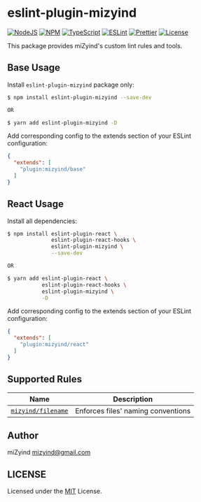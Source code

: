 # eslint-plugin-mizyind

[![NodeJS](https://img.shields.io/node/v/eslint-plugin-mizyind?style=for-the-badge&label=&color=339933&logo=node.js&logoColor=fff)](https://nodejs.org)
[![NPM](https://img.shields.io/npm/v/eslint-plugin-mizyind?style=for-the-badge&label=&color=cb3837&logo=npm)](https://www.npmjs.com/package/eslint-plugin-mizyind)
[![TypeScript](https://img.shields.io/npm/dependency-version/eslint-plugin-mizyind/dev/typescript?style=for-the-badge&label=&color=007acc&logo=typescript)](https://www.typescriptlang.org)
[![ESLint](https://img.shields.io/npm/dependency-version/eslint-plugin-mizyind/eslint?style=for-the-badge&label=&color=4b32c3&logo=eslint&logoColor=fff)](https://eslint.org)
[![Prettier](https://img.shields.io/npm/dependency-version/eslint-plugin-mizyind/prettier?style=for-the-badge&label=&color=f7b93e&logo=prettier&logoColor=fff)](https://prettier.io)
[![License](https://img.shields.io/badge/LIC.-mit-404040?style=for-the-badge&labelColor=000)](https://github.com/miZyind/eslint-plugin-mizyind/blob/master/LICENSE)

This package provides miZyind's custom lint rules and tools.

## Base Usage

Install `eslint-plugin-mizyind` package only:
```bash
$ npm install eslint-plugin-mizyind --save-dev

OR

$ yarn add eslint-plugin-mizyind -D
```

Add corresponding config to the extends section of your ESLint configuration:
```json
{
  "extends": [
    "plugin:mizyind/base"
  ]
}
```

## React Usage

Install all dependencies:
```bash
$ npm install eslint-plugin-react \
              eslint-plugin-react-hooks \
              eslint-plugin-mizyind \
              --save-dev

OR

$ yarn add eslint-plugin-react \
           eslint-plugin-react-hooks \
           eslint-plugin-mizyind \
           -D
```

Add corresponding config to the extends section of your ESLint configuration:
```json
{
  "extends": [
    "plugin:mizyind/react"
  ]
}
```

## Supported Rules

| Name                                           | Description                        |
|------------------------------------------------|------------------------------------|
| [`mizyind/filename`](docs/rules/filename.md)   | Enforces files' naming conventions |

## Author

miZyind <mizyind@gmail.com>

## LICENSE

Licensed under the [MIT](LICENSE) License.
